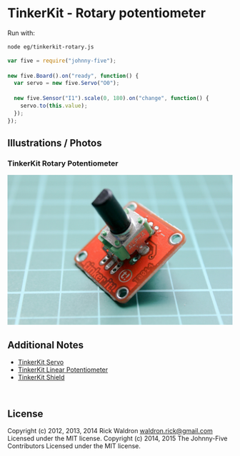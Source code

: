 <!--remove-start-->

# TinkerKit - Rotary potentiometer





Run with:
```bash
node eg/tinkerkit-rotary.js
```

<!--remove-end-->

```javascript
var five = require("johnny-five");

new five.Board().on("ready", function() {
  var servo = new five.Servo("O0");

  new five.Sensor("I1").scale(0, 180).on("change", function() {
    servo.to(this.value);
  });
});


```


## Illustrations / Photos


### TinkerKit Rotary Potentiometer



![docs/images/tinkerkit-rotary.png](images/tinkerkit-rotary.png)  






## Additional Notes
- [TinkerKit Servo](http://www.tinkerkit.com/servo/)
- [TinkerKit Linear Potentiometer](http://www.tinkerkit.com/linear-pot/)
- [TinkerKit Shield](http://www.tinkerkit.com/shield/)

&nbsp;

<!--remove-start-->

## License
Copyright (c) 2012, 2013, 2014 Rick Waldron <waldron.rick@gmail.com>
Licensed under the MIT license.
Copyright (c) 2014, 2015 The Johnny-Five Contributors
Licensed under the MIT license.

<!--remove-end-->
